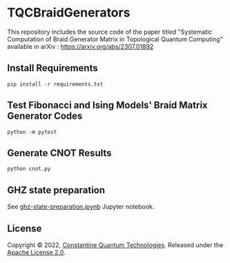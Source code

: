 # TQCBraidGenerators
This repository includes the source code of the paper titled "Systematic Computation of Braid Generator Matrix in Topological Quantum Computing" available in arXiv : https://arxiv.org/abs/2307.01892

## Install Requirements
```
pip install -r requirements.txt
```
## Test Fibonacci and Ising Models' Braid Matrix Generator Codes
```
python -m pytest
```
## Generate CNOT Results
```
python cnot.py
```
## GHZ state preparation
See [ghz-state-preparation.ipynb](ghz-state-preparation.ipynb) Jupyter notebook.

## License

Copyright © 2022, [Constantine Quantum Technologies](https://cqtech.org). Released under the [Apache License 2.0](LICENSE).

